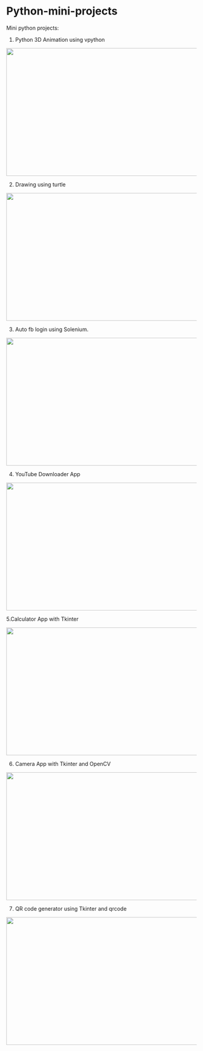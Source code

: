 # Python-mini-projects
 Mini python projects:
 
 1. Python 3D Animation using vpython

  <img src="https://i.imgur.com/34dE1Lm.gif" height="338" width="600">

 2. Drawing using turtle

   <img src="https://i.imgur.com/3eyIouP.gif" height="338" width="600">

 3. Auto fb login using Solenium.

   <img src="https://i.imgur.com/LVnNB6y.png" height="338" width="600">

 4. YouTube Downloader App

   <img src="https://i.imgur.com/JefZbMp.gif" height="338" width="600">
 
 5.Calculator App with Tkinter
 
   <img src="https://i.imgur.com/7WiZvzb.gif" height="338" width="600">
  
 6. Camera App with Tkinter and OpenCV
    
   <img src="https://i.imgur.com/GDBk70q.gif" height="338" width="600">
   
 7. QR code generator using Tkinter and qrcode
 
   <img src="https://i.imgur.com/0AHL3XV.png" height="338" width="600">
 
